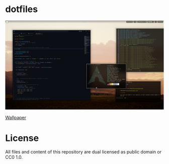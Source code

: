 # dotfiles

![Example of this setup](Pictures/example.png)

[Wallpaper](Pictures/wallpaper.jpg)

# License

All files and content of this repository are dual licensed as public domain or CC0 1.0.
